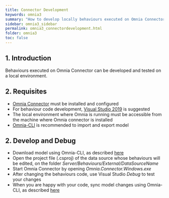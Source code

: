 ```yaml
---
title: Connector Development
keywords: omnia3
summary: "How to develop locally behaviours executed on Omnia Connector"
sidebar: omnia3_sidebar
permalink: omnia3_connectordevelopment.html
folder: omnia3
toc: false
---
```


## 1. Introduction

Behaviours executed on Omnia Connector can be developed and tested on a local environment.

## 2. Requisites

- [Omnia Connector](https://docs.omnialowcode.com/omnia3_connector_introduction.html) must be installed and configured
- For behaviour code development, [Visual Studio 2019](https://visualstudio.microsoft.com/downloads/) is suggested
- The local environment where Omnia is running must be accessible from the machine where Omnia connector is installed
- [Omnia-CLI](omnia3_clisetup.html) is recommended to import and export model

## 2. Develop and Debug

- Download model using Omnia-CLI, as described [here](omnia3_modeldeployment.html#2-download-a-model)
- Open the project file (.csproj) of the data source whose behaviours will be edited, on the folder *Server/Behaviours/External/DataSourceName*
- Start Omnia Connector by opening *Omnia.Connector.Windows.exe*
- After changing the behaviours code, use Visual Studio *Debug* to test your changes
- When you are happy with your code, sync model changes using Omnia-CLI, as described [here](omnia3_serverdevelopment.html#3-change-code-and-apply-changes-to-model)